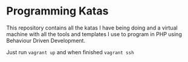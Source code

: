 # Programming Katas

This repository contains all the katas I have being doing and a virtual machine with all the tools and templates I use to program in PHP using Behaviour Driven Development.

Just run `vagrant up` and when finished `vagrant ssh`

